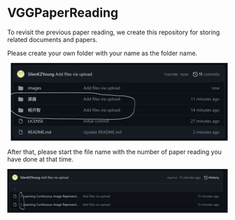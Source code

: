 # VGGPaperReading
To revisit the previous paper reading, we create this repository for storing related documents and papers.

Please create your own folder with your name as the folder name.

<p float="left">
    <img src="./images/foldername.PNG"/>
</p>

After that, please start the file name with the number of paper reading you have done at that time.

<p float="left">
    <img src="./images/filename.PNG"/>
</p>
